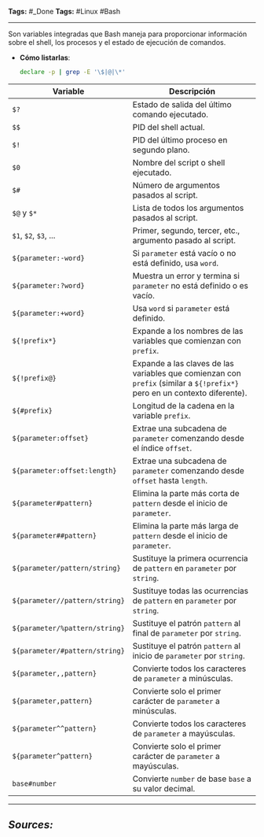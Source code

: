 **Tags:** #_Done 
**Tags:** #Linux #Bash 
- - -
Son variables integradas que Bash maneja para proporcionar información sobre el shell, los procesos y el estado de ejecución de comandos.  

- **Cómo listarlas**:  
  ```bash
  declare -p | grep -E '\$|@|\*'
  ```

| Variable                       | Descripción                                                                                                               |
| ------------------------------ | ------------------------------------------------------------------------------------------------------------------------- |
| `$?`                           | Estado de salida del último comando ejecutado.                                                                            |
| `$$`                           | PID del shell actual.                                                                                                     |
| `$!`                           | PID del último proceso en segundo plano.                                                                                  |
| `$0`                           | Nombre del script o shell ejecutado.                                                                                      |
| `$#`                           | Número de argumentos pasados al script.                                                                                   |
| `$@` y `$*`                    | Lista de todos los argumentos pasados al script.                                                                          |
| `$1`, `$2`, `$3`, ...          | Primer, segundo, tercer, etc., argumento pasado al script.                                                                |
| `${parameter:-word}`           | Si `parameter` está vacío o no está definido, usa `word`.                                                                 |
| `${parameter:?word}`           | Muestra un error y termina si `parameter` no está definido o es vacío.                                                    |
| `${parameter:+word}`           | Usa `word` si `parameter` está definido.                                                                                  |
| `${!prefix*}`                  | Expande a los nombres de las variables que comienzan con `prefix`.                                                        |
| `${!prefix@}`                  | Expande a las claves de las variables que comienzan con `prefix` (similar a `${!prefix*}` pero en un contexto diferente). |
| `${#prefix}`                   | Longitud de la cadena en la variable `prefix`.                                                                            |
| `${parameter:offset}`          | Extrae una subcadena de `parameter` comenzando desde el índice `offset`.                                                  |
| `${parameter:offset:length}`   | Extrae una subcadena de `parameter` comenzando desde `offset` hasta `length`.                                             |
| `${parameter#pattern}`         | Elimina la parte más corta de `pattern` desde el inicio de `parameter`.                                                   |
| `${parameter##pattern}`        | Elimina la parte más larga de `pattern` desde el inicio de `parameter`.                                                   |
| `${parameter/pattern/string}`  | Sustituye la primera ocurrencia de `pattern` en `parameter` por `string`.                                                 |
| `${parameter//pattern/string}` | Sustituye todas las ocurrencias de `pattern` en `parameter` por `string`.                                                 |
| `${parameter/%pattern/string}` | Sustituye el patrón `pattern` al final de `parameter` por `string`.                                                       |
| `${parameter/#pattern/string}` | Sustituye el patrón `pattern` al inicio de `parameter` por `string`.                                                      |
| `${parameter,,pattern}`        | Convierte todos los caracteres de `parameter` a minúsculas.                                                               |
| `${parameter,pattern}`         | Convierte solo el primer carácter de `parameter` a minúsculas.                                                            |
| `${parameter^^pattern}`        | Convierte todos los caracteres de `parameter` a mayúsculas.                                                               |
| `${parameter^pattern}`         | Convierte solo el primer carácter de `parameter` a mayúsculas.                                                            |
| `base#number`                  | Convierte `number` de base `base` a su valor decimal.                                                                     |
- - - 
## ***Sources:***